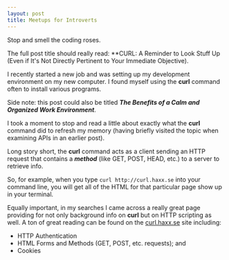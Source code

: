 ```yaml
---
layout: post
title: Meetups for Introverts
---
```


Stop and smell the coding roses.

The full post title should really read: **CURL: A Reminder to Look Stuff Up (Even if It's Not Directly Pertinent to Your Immediate Objective).

I recently started a new job and was setting up my development environment on my new computer. I found myself using the **curl** command often to install various programs.

Side note: this post could also be titled ***The Benefits of a Calm and Organized Work Environment***.

I took a moment to stop and read a little about exactly what the **curl** command did to refresh my memory (having briefly visited the topic when examining APIs in an earlier post).

Long story short, the **curl** command acts as a client sending an HTTP request that contains a ***method*** (like GET, POST, HEAD, etc.) to a server to retrieve info.

So, for example, when you type ```curl http://curl.haxx.se``` into your command line, you will get all of the HTML for that particular page show up in your terminal.


Equally important, in my searches I came across a really great page providing for not only background info on **curl** but on HTTP scripting as well. A ton of great reading can be found on the [curl.haxx.se](http://curl.haxx.se/docs/httpscripting.html#Background) site including:

- HTTP Authentication
- HTML Forms and Methods (GET, POST, etc. requests); and
- Cookies
